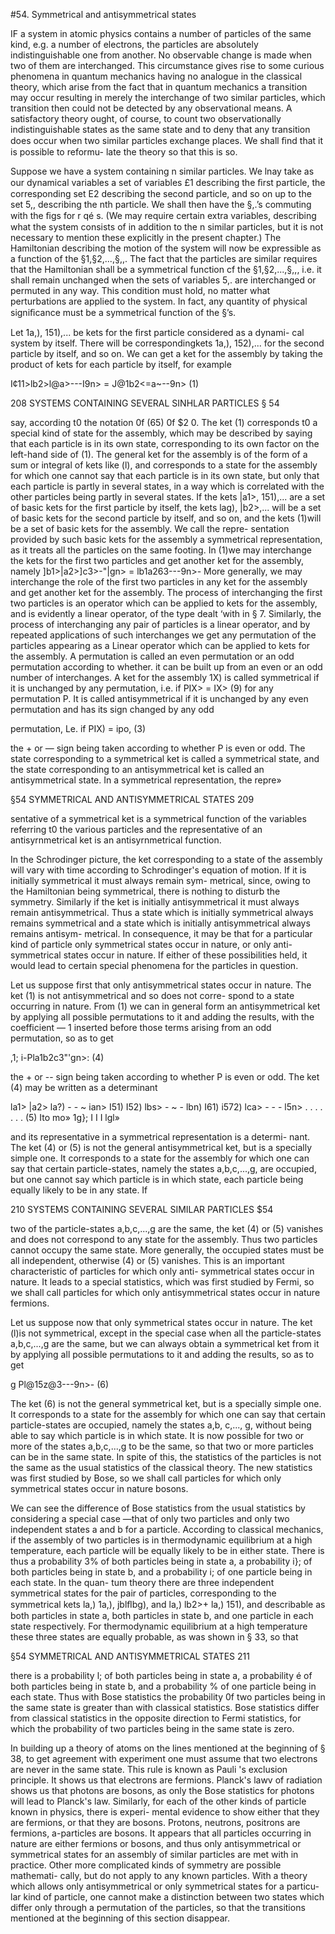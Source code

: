 #54. Symmetrical and antisymmetrical states

IF a system in atomic physics contains a number of particles of the
same kind, e.g. a number of electrons, the particles are absolutely
indistinguishable one from another. No observable change is made
when two of them are interchanged. This circumstance gives rise to
some curious phenomena in quantum mechanics having no analogue
in the classical theory, which arise from the fact that in quantum
mechanics a transition may occur resulting in merely the interchange
of two similar particles, which transition then could not be detected
by any observational means. A satisfactory theory ought, of course,
to count two observationally indistinguishable states as the same
state and to deny that any transition does occur when two similar
particles exchange places. We shall ﬁnd that it is possible to reformu-
late the theory so that this is so.

Suppose we have a system containing n similar particles. We lnay
take as our dynamical variables a set of variables £1 describing the
ﬁrst particle, the corresponding set E2 describing the second particle,
and so on up to the set 5,, describing the nth particle. We shall then
have the §,.’s commuting with the ﬁgs for r qé s. (We may require
certain extra variables, describing what the system consists of in
addition to the n similar particles, but it is not necessary to mention
these explicitly in the present chapter.) The Hamiltonian describing
the motion of the system will now be expressible as a function of the
§1,§2,...,§,,. The fact that the particles are similar requires that the
Hamiltonian shall be a symmetrical function cf the §1,§2,...,§,,, i.e. it
shall remain unchanged when the sets of variables 5,. are interchanged
or permuted in any way. This condition must hold, no matter what
perturbations are applied to the system. In fact, any quantity of
physical signiﬁcance must be a symmetrical function of the §’s.

Let 1a,), 151),... be kets for the first particle considered as a dynami-
cal system by itself. There will be correspondingkets 1a,), 152),... for
the second particle by itself, and so on. We can get a ket for the
assembly by taking the product of kets for each particle by itself,
for example

I¢11>lb2>l@a>---I9n> = J@1b2<=a~--9n> (1)

208 SYSTEMS CONTAINING SEVERAL SINHLAR PARTICLES § 54

say, according t0 the notation 0f (65) 0f $2 0. The ket (1) corresponds
t0 a special kind of state for the assembly, which may be described
by saying that each particle is in its own state, corresponding to its
own factor on the left-hand side of (1). The general ket for the
assembly is of the form of a sum or integral of kets like (l), and
corresponds to a state for the assembly for which one cannot say that
each particle is in its own state, but only that each particle is partly
in several states, in a way which is correlated with the other particles
being partly in several states. If the kets |a1>, 151),... are a set of
basic kets for the first particle by itself, the kets lag), |b2>,... will be
a set of basic kets for the second particle by itself, and so on, and the
kets (1)will be a set of basic kets for the assembly. We call the repre-
sentation provided by such basic kets for the assembly a symmetrical
representation, as it treats all the particles on the same footing.
In (1)we may interchange the kets for the first two particles and
get another ket for the assembly, namely
]b1>|a2>]c3>-"|gn> = lb1a263---9n>-
More generally, we may interchange the role of the first two particles
in any ket for the assembly and get another ket for the assembly.
The process of interchanging the first two particles is an operator
which can be applied to kets for the assembly, and is evidently a
linear operator, of the type dealt ‘with in § 7. Similarly, the process
of interchanging any pair of particles is a linear operator, and by
repeated applications of such interchanges we get any permutation
of the particles appearing as a Linear operator which can be applied
to kets for the assembly. A permutation is called an even permutation
or an odd permutation according to whether. it can be built up from
an even or an odd number of interchanges.
A ket for the assembly 1X) is called symmetrical if it is unchanged
by any permutation, i.e. if
PIX> = IX> (9)
for any permutation P. It is called antisymmetrical if it is unchanged
by any even permutation and has its sign changed by any odd

permutation, Le. if PIX) = ipo, (3)

the + or — sign being taken according to whether P is even or odd.
The state corresponding to a symmetrical ket is called a symmetrical
state, and the state corresponding to an antisymmetrical ket is called
an antisymmetrical state. In a symmetrical representation, the repre»

§54 SYMMETRICAL AND ANTISYMMETRICAL STATES 209

sentative of a symmetrical ket is a symmetrical function of the
variables referring t0 the various particles and the representative of
an antisyrnmetrical ket is an antisyrnmetrical function.

In the Schrodinger picture, the ket corresponding to a state of the
assembly will vary with time according to Schrodinger's equation of
motion. If it is initially symmetrical it must always remain sym-
metrical, since, owing to the Hamiltonian being symmetrical, there
is nothing to disturb the symmetry. Similarly if the ket is initially
antisymmetrical it must always remain antisymmetrical. Thus a
state which is initially symmetrical always remains symmetrical and
a state which is initially antisymmetrical always remains antisym-
metrical. In consequence, it may be that for a particular kind of
particle only symmetrical states occur in nature, or only anti-
symmetrical states occur in nature. If either of these possibilities
held, it would lead to certain special phenomena for the particles in
question.

Let us suppose first that only antisymmetrical states occur in
nature. The ket (1) is not antisymmetrical and so does not corre-
spond to a state occurring in nature. From (1) we can in general form
an antisymmetrical ket by applying all possible permutations to it
and adding the results, with the coefficient — 1 inserted before those
terms arising from an odd permutation, so as to get

,1; i-Pla1b2c3"'gn>: (4)

the + or -- sign being taken according to whether P is even or odd.
The ket (4) may be written as a determinant

la1> |a2> la?) - - ~ ian>
I51) I52) lbs> - ~ - lbn)
I61) i572) lca> - - - l5n>
. . . . . . . (5)
Ito mo» 1g}; I I I lgl»

and its representative in a symmetrical representation is a determi-
nant. The ket (4) or (5) is not the general antisymmetrical ket, but
is a specially simple one. It corresponds to a state for the assembly
for which one can say that certain particle-states, namely the states
a,b,c,...,g, are occupied, but one cannot say which particle is in
which state, each particle being equally likely to be in any state. If

210 SYSTEMS CONTAINING SEVERAL SIMILAR PARTICLES $54

two of the particle-states a,b,c,...,g are the same, the ket (4) or (5)
vanishes and does not correspond to any state for the assembly.
Thus two particles cannot occupy the same state. More generally, the
occupied states must be all independent, otherwise (4) or (5) vanishes.
This is an important characteristic of particles for which only anti-
symmetrical states occur in nature. It leads to a special statistics,
which was first studied by Fermi, so we shall call particles for which
only antisymmetrical states occur in nature fermions.

Let us suppose now that only symmetrical states occur in nature.
The ket (l)is not symmetrical, except in the special case when all the
particle-states a,b,c,...,g are the same, but we can always obtain a
symmetrical ket from it by applying all possible permutations to it
and adding the results, so as to get

g Pl@15z@3---9n>- (6)

The ket (6) is not the general symmetrical ket, but is a specially
simple one. It corresponds to a state for the assembly for which one
can say that certain particle-states are occupied, namely the states
a,b, c,..., g, without being able to say which particle is in which state.
It is now possible for two or more of the states a,b,c,...,g to be the
same, so that two or more particles can be in the same state. In spite
of this, the statistics of the particles is not the same as the usual
statistics of the classical theory. The new statistics was first studied
by Bose, so we shall call particles for which only symmetrical states
occur in nature bosons.

We can see the difference of Bose statistics from the usual statistics
by considering a special case —that of only two particles and only two
independent states a and b for a particle. According to classical
mechanics, if the assembly of two particles is in thermodynamic
equilibrium at a high temperature, each particle will be equally likely
to be in either state. There is thus a probability 3% of both particles
being in state a, a probability i}; of both particles being in state b,
and a probability i; of one particle being in each state. In the quan-
tum theory there are three independent symmetrical states for the
pair of particles, corresponding to the symmetrical kets la,) 1a,),
jblﬂbg), and la,) lb2>+ la,) 151), and describable as both particles in
state a, both particles in state b, and one particle in each state
respectively. For thermodynamic equilibrium at a high temperature
these three states are equally probable, as was shown in § 33, so that

§54 SYMMETRICAL AND ANTISYMMETRICAL STATES 211

there is a probability l; of both particles being in state a, a probability
é of both particles being in state b, and a probability % of one particle
being in each state. Thus with Bose statistics the probability 0f two
particles being in the same state is greater than with classical statistics.
Bose statistics differ from classical statistics in the opposite direction
to Fermi statistics, for which the probability of two particles being
in the same state is zero.

In building up a theory of atoms on the lines mentioned at the
beginning of § 38, to get agreement with experiment one must assume
that two electrons are never in the same state. This rule is known as
Pauli 's exclusion principle. It shows us that electrons are fermions.
Planck's lawv of radiation shows us that photons are bosons, as only the
Bose statistics for photons will lead to Planck's law. Similarly, for
each of the other kinds of particle known in physics, there is experi-
mental evidence to show either that they are fermions, or that they
are bosons. Protons, neutrons, positrons are fermions, a-particles are
bosons. It appears that all particles occurring in nature are either
fermions or bosons, and thus only antisymmetrical or symmetrical
states for an assembly of similar particles are met with in practice.
Other more complicated kinds of symmetry are possible mathemati-
cally, but do not apply to any known particles. With a theory which
allows only antisymmetrical or only symmetrical states for a particu-
lar kind of particle, one cannot make a distinction between two states
which differ only through a permutation of the particles, so that the
transitions mentioned at the beginning of this section disappear.

